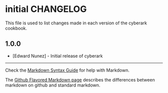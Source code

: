 # initial CHANGELOG

This file is used to list changes made in each version of the cyberark cookbook.

## 1.0.0
- [Edward Nunez] - Initial release of cyberark

- - -
Check the [Markdown Syntax Guide](http://daringfireball.net/projects/markdown/syntax) for help with Markdown.

The [Github Flavored Markdown page](http://github.github.com/github-flavored-markdown/) describes the differences between markdown on github and standard markdown.
